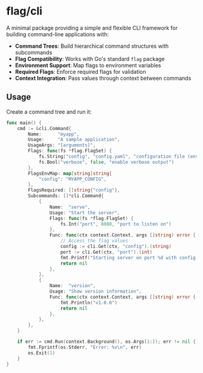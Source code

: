 # flag/cli

A minimal package providing a simple and flexible CLI framework for building command-line applications with:

- **Command Trees**: Build hierarchical command structures with subcommands
- **Flag Compatibility**: Works with Go's standard `flag` package
- **Environment Support**: Map flags to environment variables
- **Required Flags**: Enforce required flags for validation
- **Context Integration**: Pass values through context between commands

## Usage

Create a command tree and run it:

```go
func main() {
	cmd := &cli.Command{
		Name:      "myapp",
		Usage:     "A sample application",
		UsageArgs: "[arguments]",
		Flags: func(fs *flag.FlagSet) {
			fs.String("config", "config.yaml", "configuration file (env $MYAPP_CONFIG)")
			fs.Bool("verbose", false, "enable verbose output")
		},
		FlagsEnvMap: map[string]string{
			"config": "MYAPP_CONFIG",
		},
		FlagsRequired: []string{"config"},
		Subcommands: []*cli.Command{
			{
				Name:  "serve",
				Usage: "Start the server",
				Flags: func(fs *flag.FlagSet) {
					fs.Int("port", 8080, "port to listen on")
				},
				Func: func(ctx context.Context, args []string) error {
					// Access the flag values
					config := cli.Get(ctx, "config").(string)
					port := cli.Get(ctx, "port").(int)
					fmt.Printf("Starting server on port %d with config %s\n", port, config)
					return nil
				},
			},
			{
				Name:  "version",
				Usage: "Show version information",
				Func: func(ctx context.Context, args []string) error {
					fmt.Println("v1.0.0")
					return nil
				},
			},
		},
	}

	if err := cmd.Run(context.Background(), os.Args[1:]); err != nil {
		fmt.Fprintf(os.Stderr, "Error: %v\n", err)
		os.Exit(1)
	}
}
```
